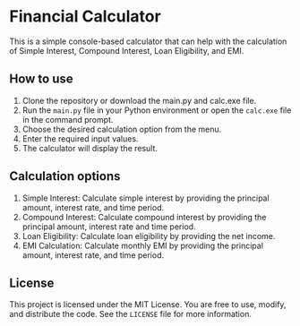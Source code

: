 # Financial Calculator

This is a simple console-based calculator that can help with the calculation of Simple Interest, Compound Interest, Loan Eligibility, and EMI.

## How to use

1. Clone the repository or download the main.py and calc.exe file.
2. Run the `main.py` file in your Python environment or open the `calc.exe` file in the command prompt.
3. Choose the desired calculation option from the menu.
4. Enter the required input values.
5. The calculator will display the result.

## Calculation options

1. Simple Interest: Calculate simple interest by providing the principal amount, interest rate, and time period.
2. Compound Interest: Calculate compound interest by providing the principal amount, interest rate and time period.
3. Loan Eligibility: Calculate loan eligibility by providing the net income.
4. EMI Calculation: Calculate monthly EMI by providing the principal amount, interest rate, and time period.

## License

This project is licensed under the MIT License. You are free to use, modify, and distribute the code. See the `LICENSE` file for more information.

